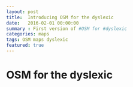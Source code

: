 ```yaml
---
layout: post
title:  Introducing OSM for the dyslexic
date:   2016-02-01 00:00:00
summary : First version of #OSM for #dyslexic
categories: maps
tags: OSM maps dyslexic
featured: true
---
```


# OSM for the dyslexic




